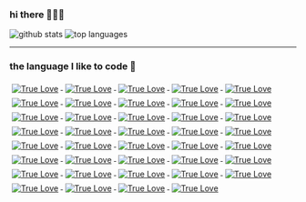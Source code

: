 ### hi there 👋🐥👋

![github stats](https://github-readme-stats.vercel.app/api?username=numanturle&show_icons=true&&line_height=40)
![top languages](https://github-readme-stats.vercel.app/api/top-langs/?username=numanturle&show_icons=true)


---

### the language I like to code 🦍

<p>
  <a href="https://php.net/">
    <img src="https://img.shields.io/badge/php-%23777BB4.svg?&style=for-the-badge&logo=php&logoColor=white" alt="True Love" style="vertical-align:top; margin:4px">
  </a>
 <a href="https://php.net/">
    <img src="https://img.shields.io/badge/php-%23777BB4.svg?&style=for-the-badge&logo=php&logoColor=white" alt="True Love" style="vertical-align:top; margin:4px">
  </a>
 <a href="https://php.net/">
    <img src="https://img.shields.io/badge/php-%23777BB4.svg?&style=for-the-badge&logo=php&logoColor=white" alt="True Love" style="vertical-align:top; margin:4px">
  </a>
 <a href="https://php.net/">
    <img src="https://img.shields.io/badge/php-%23777BB4.svg?&style=for-the-badge&logo=php&logoColor=white" alt="True Love" style="vertical-align:top; margin:4px">
  </a>
 <a href="https://php.net/">
    <img src="https://img.shields.io/badge/php-%23777BB4.svg?&style=for-the-badge&logo=php&logoColor=white" alt="True Love" style="vertical-align:top; margin:4px">
  </a>
 <a href="https://php.net/">
    <img src="https://img.shields.io/badge/php-%23777BB4.svg?&style=for-the-badge&logo=php&logoColor=white" alt="True Love" style="vertical-align:top; margin:4px">
  </a>
 <a href="https://php.net/">
    <img src="https://img.shields.io/badge/php-%23777BB4.svg?&style=for-the-badge&logo=php&logoColor=white" alt="True Love" style="vertical-align:top; margin:4px">
  </a>
 <a href="https://php.net/">
    <img src="https://img.shields.io/badge/php-%23777BB4.svg?&style=for-the-badge&logo=php&logoColor=white" alt="True Love" style="vertical-align:top; margin:4px">
  </a>
 <a href="https://php.net/">
    <img src="https://img.shields.io/badge/php-%23777BB4.svg?&style=for-the-badge&logo=php&logoColor=white" alt="True Love" style="vertical-align:top; margin:4px">
  </a>
 <a href="https://php.net/">
    <img src="https://img.shields.io/badge/php-%23777BB4.svg?&style=for-the-badge&logo=php&logoColor=white" alt="True Love" style="vertical-align:top; margin:4px">
  </a>
 <a href="https://php.net/">
    <img src="https://img.shields.io/badge/php-%23777BB4.svg?&style=for-the-badge&logo=php&logoColor=white" alt="True Love" style="vertical-align:top; margin:4px">
  </a>
 <a href="https://php.net/">
    <img src="https://img.shields.io/badge/php-%23777BB4.svg?&style=for-the-badge&logo=php&logoColor=white" alt="True Love" style="vertical-align:top; margin:4px">
  </a>
 <a href="https://php.net/">
    <img src="https://img.shields.io/badge/php-%23777BB4.svg?&style=for-the-badge&logo=php&logoColor=white" alt="True Love" style="vertical-align:top; margin:4px">
  </a>
 <a href="https://php.net/">
    <img src="https://img.shields.io/badge/php-%23777BB4.svg?&style=for-the-badge&logo=php&logoColor=white" alt="True Love" style="vertical-align:top; margin:4px">
  </a>
 <a href="https://php.net/">
    <img src="https://img.shields.io/badge/php-%23777BB4.svg?&style=for-the-badge&logo=php&logoColor=white" alt="True Love" style="vertical-align:top; margin:4px">
  </a>
 <a href="https://php.net/">
    <img src="https://img.shields.io/badge/php-%23777BB4.svg?&style=for-the-badge&logo=php&logoColor=white" alt="True Love" style="vertical-align:top; margin:4px">
  </a>
 <a href="https://php.net/">
    <img src="https://img.shields.io/badge/php-%23777BB4.svg?&style=for-the-badge&logo=php&logoColor=white" alt="True Love" style="vertical-align:top; margin:4px">
  </a>
 <a href="https://php.net/">
    <img src="https://img.shields.io/badge/php-%23777BB4.svg?&style=for-the-badge&logo=php&logoColor=white" alt="True Love" style="vertical-align:top; margin:4px">
  </a>
 <a href="https://php.net/">
    <img src="https://img.shields.io/badge/php-%23777BB4.svg?&style=for-the-badge&logo=php&logoColor=white" alt="True Love" style="vertical-align:top; margin:4px">
  </a>
 <a href="https://php.net/">
    <img src="https://img.shields.io/badge/php-%23777BB4.svg?&style=for-the-badge&logo=php&logoColor=white" alt="True Love" style="vertical-align:top; margin:4px">
  </a>
 <a href="https://php.net/">
    <img src="https://img.shields.io/badge/php-%23777BB4.svg?&style=for-the-badge&logo=php&logoColor=white" alt="True Love" style="vertical-align:top; margin:4px">
  </a>
 <a href="https://php.net/">
    <img src="https://img.shields.io/badge/php-%23777BB4.svg?&style=for-the-badge&logo=php&logoColor=white" alt="True Love" style="vertical-align:top; margin:4px">
  </a>
 <a href="https://php.net/">
    <img src="https://img.shields.io/badge/php-%23777BB4.svg?&style=for-the-badge&logo=php&logoColor=white" alt="True Love" style="vertical-align:top; margin:4px">
  </a>
 <a href="https://php.net/">
    <img src="https://img.shields.io/badge/php-%23777BB4.svg?&style=for-the-badge&logo=php&logoColor=white" alt="True Love" style="vertical-align:top; margin:4px">
  </a>
 <a href="https://php.net/">
    <img src="https://img.shields.io/badge/php-%23777BB4.svg?&style=for-the-badge&logo=php&logoColor=white" alt="True Love" style="vertical-align:top; margin:4px">
  </a>
 <a href="https://php.net/">
    <img src="https://img.shields.io/badge/php-%23777BB4.svg?&style=for-the-badge&logo=php&logoColor=white" alt="True Love" style="vertical-align:top; margin:4px">
  </a>
 <a href="https://php.net/">
    <img src="https://img.shields.io/badge/php-%23777BB4.svg?&style=for-the-badge&logo=php&logoColor=white" alt="True Love" style="vertical-align:top; margin:4px">
  </a>
 <a href="https://php.net/">
    <img src="https://img.shields.io/badge/php-%23777BB4.svg?&style=for-the-badge&logo=php&logoColor=white" alt="True Love" style="vertical-align:top; margin:4px">
  </a>
 <a href="https://php.net/">
    <img src="https://img.shields.io/badge/php-%23777BB4.svg?&style=for-the-badge&logo=php&logoColor=white" alt="True Love" style="vertical-align:top; margin:4px">
  </a>
 <a href="https://php.net/">
    <img src="https://img.shields.io/badge/php-%23777BB4.svg?&style=for-the-badge&logo=php&logoColor=white" alt="True Love" style="vertical-align:top; margin:4px">
  </a>
 <a href="https://php.net/">
    <img src="https://img.shields.io/badge/php-%23777BB4.svg?&style=for-the-badge&logo=php&logoColor=white" alt="True Love" style="vertical-align:top; margin:4px">
  </a>
 <a href="https://php.net/">
    <img src="https://img.shields.io/badge/php-%23777BB4.svg?&style=for-the-badge&logo=php&logoColor=white" alt="True Love" style="vertical-align:top; margin:4px">
  </a>
 <a href="https://php.net/">
    <img src="https://img.shields.io/badge/php-%23777BB4.svg?&style=for-the-badge&logo=php&logoColor=white" alt="True Love" style="vertical-align:top; margin:4px">
  </a>
 <a href="https://php.net/">
    <img src="https://img.shields.io/badge/php-%23777BB4.svg?&style=for-the-badge&logo=php&logoColor=white" alt="True Love" style="vertical-align:top; margin:4px">
  </a>
 <a href="https://php.net/">
    <img src="https://img.shields.io/badge/php-%23777BB4.svg?&style=for-the-badge&logo=php&logoColor=white" alt="True Love" style="vertical-align:top; margin:4px">
  </a>
 <a href="https://php.net/">
    <img src="https://img.shields.io/badge/php-%23777BB4.svg?&style=for-the-badge&logo=php&logoColor=white" alt="True Love" style="vertical-align:top; margin:4px">
  </a>
 <a href="https://php.net/">
    <img src="https://img.shields.io/badge/php-%23777BB4.svg?&style=for-the-badge&logo=php&logoColor=white" alt="True Love" style="vertical-align:top; margin:4px">
  </a>
 <a href="https://php.net/">
    <img src="https://img.shields.io/badge/php-%23777BB4.svg?&style=for-the-badge&logo=php&logoColor=white" alt="True Love" style="vertical-align:top; margin:4px">
  </a>
 <a href="https://php.net/">
    <img src="https://img.shields.io/badge/php-%23777BB4.svg?&style=for-the-badge&logo=php&logoColor=white" alt="True Love" style="vertical-align:top; margin:4px">
  </a>
</p>
